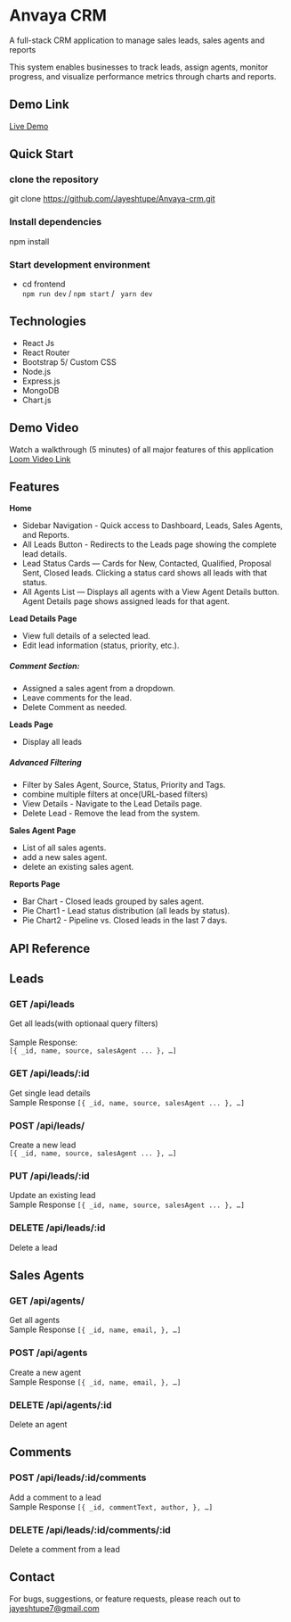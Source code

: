 # Anvaya CRM 

A full-stack CRM application to manage sales leads, sales agents and reports

This system enables businesses to track leads, assign agents, monitor progress, and visualize performance metrics through charts and reports.

## Demo Link

[Live Demo](https://anvaya-crm-frontend-pi.vercel.app/)

## Quick Start

### clone the repository
git clone https://github.com/Jayeshtupe/Anvaya-crm.git
<br>

### Install dependencies
npm install <br>

### Start development environment
 - cd frontend <br>
 `npm run dev` / `npm start` / ` yarn dev`

## Technologies
- React Js
- React Router
- Bootstrap 5/ Custom CSS
- Node.js
- Express.js
- MongoDB
- Chart.js

## Demo Video
Watch a walkthrough (5 minutes) of all major features of this application
[Loom Video Link](https://www.loom.com/share/672bd9d519e0438d8653a1d65e79b884?sid=30bf6c3f-eb85-46f6-9c2c-c71a9e4fee8a)

## Features
**Home**
- Sidebar Navigation - Quick access to Dashboard, Leads, Sales Agents, and Reports.
- All Leads Button - Redirects to the Leads page showing the complete lead details.
- Lead Status Cards — Cards for New, Contacted, Qualified, Proposal Sent, Closed leads.
Clicking a status card shows all leads with that status.
- All Agents List — Displays all agents with a View Agent Details button.
Agent Details page shows assigned leads for that agent.

**Lead Details Page**
- View full details of a selected lead.
- Edit lead information (status, priority, etc.).
##### Comment Section: 
- Assigned a sales agent from a dropdown.
- Leave comments for the lead.
- Delete Comment as needed.

**Leads Page**
- Display all leads
##### Advanced Filtering
- Filter by Sales Agent, Source, Status, Priority and Tags.
- combine multiple filters at once(URL-based filters)
- View Details - Navigate to the Lead Details page.
- Delete Lead - Remove the lead from the system.

**Sales Agent Page**
- List of all sales agents.
- add a new sales agent.
- delete an existing sales agent.

**Reports Page**
- Bar Chart - Closed leads grouped by sales agent.
- Pie Chart1 - Lead status distribution (all leads by status).
- Pie Chart2 - Pipeline vs. Closed leads in the last 7 days.

## API Reference

## Leads
### **GET /api/leads**<br>	 
Get all leads(with optionaal query filters)<br>	 
Sample Response:<br>
```[{ _id, name, source, salesAgent ... }, …]```

### **GET  /api/leads/:id**<br>
Get single lead details<br>
Sample Response
```[{ _id, name, source, salesAgent ... }, …]```

### **POST /api/leads/**<br>
Create a new lead <br>
```[{ _id, name, source, salesAgent ... }, …]```

### **PUT  /api/leads/:id**<br>
Update an existing lead<br>
Sample Response
```[{ _id, name, source, salesAgent ... }, …]```

### **DELETE  /api/leads/:id**<br>
Delete a lead<br>

## Sales Agents

### **GET  /api/agents/**<br>
Get all agents<br>
Sample Response
```[{ _id, name, email, }, …]```

### **POST  /api/agents**<br>
Create a new agent<br>
Sample Response
```[{ _id, name, email, }, …]```

### **DELETE  /api/agents/:id**<br>
Delete an agent<br>

## Comments

### **POST  /api/leads/:id/comments**<br>
Add a comment to a lead<br>
Sample Response
```[{ _id, commentText, author, }, …]```

### **DELETE  /api/leads/:id/comments/:id**<br>
Delete a comment from a lead<br>

## Contact 
For bugs, suggestions, or feature requests, please reach out to jayeshtupe7@gmail.com





